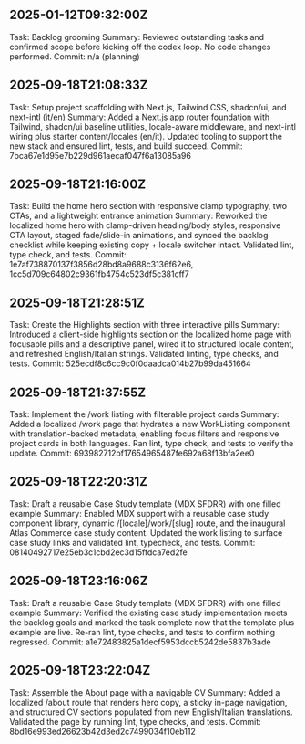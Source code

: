 ## 2025-01-12T09:32:00Z
Task: Backlog grooming
Summary: Reviewed outstanding tasks and confirmed scope before kicking off the codex loop. No code changes performed.
Commit: n/a (planning)
## 2025-09-18T21:08:33Z
Task: Setup project scaffolding with Next.js, Tailwind CSS, shadcn/ui, and next-intl (it/en)
Summary: Added a Next.js app router foundation with Tailwind, shadcn/ui baseline utilities, locale-aware middleware, and next-intl wiring plus starter content/locales (en/it). Updated tooling to support the new stack and ensured lint, tests, and build succeed.
Commit: 7bca67e1d95e7b229d961aecaf047f6a13085a96
## 2025-09-18T21:16:00Z
Task: Build the home hero section with responsive clamp typography, two CTAs, and a lightweight entrance animation
Summary: Reworked the localized home hero with clamp-driven heading/body styles, responsive CTA layout, staged fade/slide-in animations, and synced the backlog checklist while keeping existing copy + locale switcher intact. Validated lint, type check, and tests.
Commit: 1e7af738870137f3856d28bd8a9688c3136f62e6, 1cc5d709c64802c9361fb4754c523df5c381cff7
## 2025-09-18T21:28:51Z
Task: Create the Highlights section with three interactive pills
Summary: Introduced a client-side highlights section on the localized home page with focusable pills and a descriptive panel, wired it to structured locale content, and refreshed English/Italian strings. Validated linting, type checks, and tests.
Commit: 525ecdf8c6cc9c0f0daadca014b27b99da451664
## 2025-09-18T21:37:55Z
Task: Implement the /work listing with filterable project cards
Summary: Added a localized /work page that hydrates a new WorkListing component with translation-backed metadata, enabling focus filters and responsive project cards in both languages. Ran lint, type check, and tests to verify the update.
Commit: 693982712bf17654965487fe692a68f13bfa2ee0
## 2025-09-18T22:20:31Z
Task: Draft a reusable Case Study template (MDX SFDRR) with one filled example
Summary: Enabled MDX support with a reusable case study component library, dynamic /[locale]/work/[slug] route, and the inaugural Atlas Commerce case study content. Updated the work listing to surface case study links and validated lint, typecheck, and tests.
Commit: 08140492717e25eb3c1cbd2ec3d15ffdca7ed2fe
## 2025-09-18T23:16:06Z
Task: Draft a reusable Case Study template (MDX SFDRR) with one filled example
Summary: Verified the existing case study implementation meets the backlog goals and marked the task complete now that the template plus example are live. Re-ran lint, type checks, and tests to confirm nothing regressed.
Commit: a1e72483825a1decf5953dccb5242de5837b3ade
## 2025-09-18T23:22:04Z
Task: Assemble the About page with a navigable CV
Summary: Added a localized /about route that renders hero copy, a sticky in-page navigation, and structured CV sections populated from new English/Italian translations. Validated the page by running lint, type checks, and tests.
Commit: 8bd16e993ed26623b42d3ed2c7499034f10eb112
